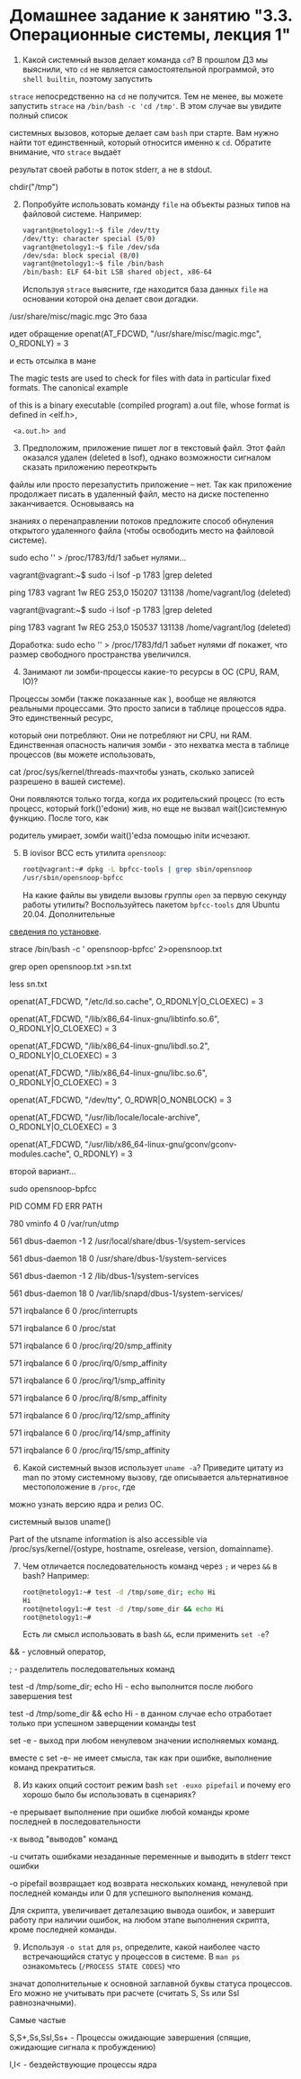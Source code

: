 # Домашнее задание к занятию "3.3. Операционные системы, лекция 1"

1. Какой системный вызов делает команда `cd`? В прошлом ДЗ мы выяснили, что `cd` не является самостоятельной  программой, это `shell builtin`, поэтому запустить 

`strace` непосредственно на `cd` не получится. Тем не менее, вы можете запустить `strace` на `/bin/bash -c 'cd /tmp'`. В этом случае вы увидите полный список 

системных вызовов, которые делает сам `bash` при старте. Вам нужно найти тот единственный, который относится именно к `cd`. Обратите внимание, что `strace` выдаёт 

результат своей работы в поток stderr, а не в stdout.

chdir("/tmp") 



2. Попробуйте использовать команду `file` на объекты разных типов на файловой системе. Например:
    ```bash
    vagrant@netology1:~$ file /dev/tty
    /dev/tty: character special (5/0)
    vagrant@netology1:~$ file /dev/sda
    /dev/sda: block special (8/0)
    vagrant@netology1:~$ file /bin/bash
    /bin/bash: ELF 64-bit LSB shared object, x86-64
    ```
    Используя `strace` выясните, где находится база данных `file` на основании которой она делает свои догадки.

 /usr/share/misc/magic.mgc Это база

идет обращение openat(AT_FDCWD, "/usr/share/misc/magic.mgc", O_RDONLY) = 3

и есть отсылка в мане

The magic tests are used to check for files with data in particular fixed formats.  The canonical example
   
  of this is a binary executable (compiled program) a.out file, whose format is defined in <elf.h>,

     <a.out.h> and 



3. Предположим, приложение пишет лог в текстовый файл. Этот файл оказался удален (deleted в lsof), однако возможности сигналом сказать приложению переоткрыть 

файлы или просто перезапустить приложение – нет. Так как приложение продолжает писать в удаленный файл, место на диске постепенно заканчивается. Основываясь на 

знаниях о перенаправлении потоков предложите способ обнуления открытого удаленного файла (чтобы освободить место на файловой системе).


sudo echo '' > /proc/1783/fd/1 забьет нулями...

vagrant@vagrant:~$ sudo -i lsof -p 1783 |grep deleted

ping    1783 vagrant    1w   REG  253,0   150207 131138 /home/vagrant/log (deleted)

vagrant@vagrant:~$ sudo -i lsof -p 1783 |grep deleted

ping    1783 vagrant    1w   REG  253,0   150537 131138 /home/vagrant/log (deleted)

Доработка: sudo echo '' > /proc/1783/fd/1 забьет нулями df покажет, что размер свободного пространства увеличился.



4. Занимают ли зомби-процессы какие-то ресурсы в ОС (CPU, RAM, IO)?


Процессы зомби (также показанные как <defunct>), вообще не являются реальными процессами. Это просто записи в таблице процессов ядра. Это единственный ресурс, 

который они потребляют. Они не потребляют ни CPU, ни RAM. Единственная опасность наличия зомби - это нехватка места в таблице процессов (вы можете использовать, 

cat /proc/sys/kernel/threads-maxчтобы узнать, сколько записей разрешено в вашей системе).

Они появляются только тогда, когда их родительский процесс (то есть процесс, который fork()'edони) жив, но еще не вызвал wait()системную функцию. После того, как 

родитель умирает, зомби wait()'edза помощью initи исчезают.



5. В iovisor BCC есть утилита `opensnoop`:
    ```bash
    root@vagrant:~# dpkg -L bpfcc-tools | grep sbin/opensnoop
    /usr/sbin/opensnoop-bpfcc
    ```
    На какие файлы вы увидели вызовы группы `open` за первую секунду работы утилиты? Воспользуйтесь пакетом `bpfcc-tools` для Ubuntu 20.04. Дополнительные 

[сведения по установке](https://github.com/iovisor/bcc/blob/master/INSTALL.md).

strace /bin/bash -c ' opensnoop-bpfcc' 2>opensnoop.txt

 grep open opensnoop.txt >sn.txt

 less sn.txt

openat(AT_FDCWD, "/etc/ld.so.cache", O_RDONLY|O_CLOEXEC) = 3

openat(AT_FDCWD, "/lib/x86_64-linux-gnu/libtinfo.so.6", O_RDONLY|O_CLOEXEC) = 3

openat(AT_FDCWD, "/lib/x86_64-linux-gnu/libdl.so.2", O_RDONLY|O_CLOEXEC) = 3

openat(AT_FDCWD, "/lib/x86_64-linux-gnu/libc.so.6", O_RDONLY|O_CLOEXEC) = 3

openat(AT_FDCWD, "/dev/tty", O_RDWR|O_NONBLOCK) = 3

openat(AT_FDCWD, "/usr/lib/locale/locale-archive", O_RDONLY|O_CLOEXEC) = 3

openat(AT_FDCWD, "/usr/lib/x86_64-linux-gnu/gconv/gconv-modules.cache", O_RDONLY) = 3


второй вариант... 

 sudo opensnoop-bpfcc

PID    COMM               FD ERR PATH

780    vminfo              4   0 /var/run/utmp

561    dbus-daemon        -1   2 /usr/local/share/dbus-1/system-services

561    dbus-daemon        18   0 /usr/share/dbus-1/system-services

561    dbus-daemon        -1   2 /lib/dbus-1/system-services

561    dbus-daemon        18   0 /var/lib/snapd/dbus-1/system-services/

571    irqbalance          6   0 /proc/interrupts

571    irqbalance          6   0 /proc/stat

571    irqbalance          6   0 /proc/irq/20/smp_affinity

571    irqbalance          6   0 /proc/irq/0/smp_affinity

571    irqbalance          6   0 /proc/irq/1/smp_affinity

571    irqbalance          6   0 /proc/irq/8/smp_affinity

571    irqbalance          6   0 /proc/irq/12/smp_affinity

571    irqbalance          6   0 /proc/irq/14/smp_affinity

571    irqbalance          6   0 /proc/irq/15/smp_affinity




6. Какой системный вызов использует `uname -a`? Приведите цитату из man по этому системному вызову, где описывается альтернативное местоположение в `/proc`, где 

можно узнать версию ядра и релиз ОС.

системный вызов uname()

  Part of the utsname information is also accessible via  /proc/sys/kernel/{ostype,  hostname,  osrelease, version, domainname}.



7. Чем отличается последовательность команд через `;` и через `&&` в bash? Например:
    ```bash
    root@netology1:~# test -d /tmp/some_dir; echo Hi
    Hi
    root@netology1:~# test -d /tmp/some_dir && echo Hi
    root@netology1:~#
    ```
    Есть ли смысл использовать в bash `&&`, если применить `set -e`?


&& - условный оператор, 

 ;  - разделитель последовательных команд

test -d /tmp/some_dir; echo Hi  - echo выполнится после любого завершения test

test -d /tmp/some_dir && echo Hi - в данном случае echo  отработает только при успешном заверщении команды test

set -e - выход при любом ненулевом значении исполняемых команд.

вместе с set -e- не имеет смысла, так как при ошибке, выполнение команд прекратиться. 


8. Из каких опций состоит режим bash `set -euxo pipefail` и почему его хорошо было бы использовать в сценариях?

-e прерывает выполнение при ошибке любой команды кроме последней в последовательности 

-x вывод "выводов" команд

-u считать ошибками незаданные переменные и выводить в stderr текст ошибки

-o pipefail возвращает код возврата нескольких команд, ненулевой при последней команды или 0 для успешного выполнения команд.

Для скрипта, увеличивает деталезацию вывода ошибок, и завершит работу при наличии ошибок, на любом этапе выполнения скрипта, кроме последней команды.



9. Используя `-o stat` для `ps`, определите, какой наиболее часто встречающийся статус у процессов в системе. В `man ps` ознакомьтесь (`/PROCESS STATE CODES`) что 

значат дополнительные к основной заглавной буквы статуса процессов. Его можно не учитывать при расчете (считать S, Ss или Ssl равнозначными).

Самые частые 

S,S+,Ss,Ssl,Ss+ - Процессы ожидающие завершения (спящие, ожидающие сигнала к пробуждению)

I,I< - бездействующие процессы ядра

